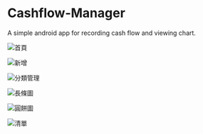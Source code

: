 Cashflow-Manager
=============

A simple android app for recording cash flow and viewing chart.

![首頁](https://raw2.github.com/btsken/Cashflow-Manager/master/doc/img/_0009_%E5%9C%96%E5%B1%A4%2012.jpg) 

![新增](https://raw2.github.com/btsken/Cashflow-Manager/blob/master/doc/img/_0007_%E5%9C%96%E5%B1%A4%204.jpg) 

![分類管理](https://raw2.github.com/btsken/Cashflow-Manager/blob/master/doc/img/_0000_%E5%9C%96%E5%B1%A4%2011.jpg) 

![長條圖](https://raw2.github.com/btsken/Cashflow-Manager/master/doc/img/_0004_%E5%9C%96%E5%B1%A4%207.jpg) 

![圓餅圖](https://raw2.github.com/btsken/Cashflow-Manager/master/doc/img/_0005_%E5%9C%96%E5%B1%A4%206.jpg) 

![清單](https://raw2.github.com/btsken/Cashflow-Manager/master/doc/img/_0003_%E5%9C%96%E5%B1%A4%208.jpg) 
